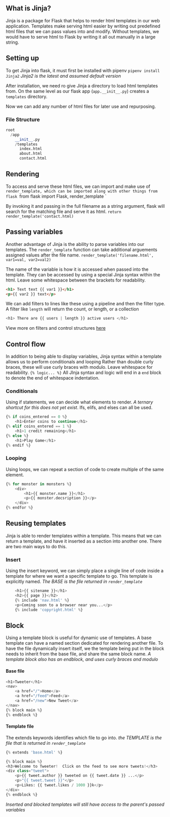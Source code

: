 ## What is Jinja?
Jinja is a package for Flask that helps to render html templates in our web application. Templates make serving html easier by writing out predefined html files that we can pass values into and modify. Without templates, we would have to serve html to Flask by writing it all out manually in a large string.

## Setting up
To get Jinja into flask, it must first be installed with pipenv
`pipenv install Jinja2`
*Jinja2 is the latest and assumed default version*

After installation, we need ro give Jinja a directory to load html templates from. On the same level as our flask app (`app.__init__.py`) creates a `templates` directory.

Now we can add any number of html files for later use and repurposing.
### File Structure
```py
root
  /app
    __init__.py
    /templates
      index.html
      about.html
      contact.html
```

## Rendering
To access and serve these html files, we can import and make use of `render_template, which can be imported along with other things from flask
`from flask import Flask, render_template `

By invoking it and passing in the full filename as a string argument, flask will search for the matching file and serve it as html.
`return render_template('contact.html)`

## Passing variables
Another advantage of Jinja is the ability to parse variables into our templates.
The `render_template` function can take additional arguements assigned values after the file name. 
`render_template('filename.html', var1=val, var2=val2)`

The name of the variable is how it is accessed when passed into the template. They can be accessed by using a special Jinja syntax within the html. Leave some whitespace between the brackets for readability.

```html
<h1> Text text {{ var1 }}</h1>
<p>{{ var2 }} text</p>
```

We can add filters to lines like these using a pipeline and then the filter type. A filter like `length` will return the count, or length, or a collection
```py
<h1> There are {{ users | length }} active users </h1>
```
View more on filters and control structures [here](https://jinja.palletsprojects.com/en/3.0.x/templates/)
## Control flow
In addition to being able to display variables, Jinja syntax within a template allows us to perform conditionals and looping Rather than double curly braces, these will use curly braces with modulo. Leave whitespace for readability.
`{% logic... %}`
All JInja syntax and logic will end in a `end` block to denote the end of whitespace indentation.

### Conditionals
Using if statements, we can decide what elements to render. *A ternary shortcut for this does not yet exist*. Ifs, elifs, and elses can all be used.
```py
{% if coins_entered == 0 %}
	<h1>Enter coins to continue</h1>
{% elif coins_entered == 1 %}
	<h1>1 credit remaining</h1>
{% else %}
	<h1>Play Game</h1>
{% endif %}
```

### Looping
Using loops, we can repeat a section of code to create multiple of the same element.
```py
{% for monster in monsters %}
	<div>
		<h1>{{ monster.name }}</h1>
		<p>{{ monster.decsription }}</p>
	</div>
{% endfor %}
```

## Reusing templates
Jinja is able to render templates within a template. This means that we can return a template, and have it inserted as a section into another one. There are two main ways to do this.
### Insert
Using the insert keyword, we can simply place a single line of code inside a template for where we want a specific template to go. This template is explicitly named.
*The BASE is the file returned in `render_template`*
```py
    <h1>{{ sitename }}</h1>
    <h2>{{ page }}</h2>
    {% include 'nav.html' %}
    <p>Coming soon to a browser near you...</p>
    {% include 'copyright.html' %}
```
## Block
Using a template block is useful for dynamic use of templates. A base template can have a named section dedicated for rendering another file.
To have the file dynamically insert itself, we the template being put in the block needs to inherit from the base file, and share the same block name.
*A template block also has an endblock, and uses curly braces and modulo*
#### Base file
```py
<h1>Tweeter</h1>
<nav>
	<a href="/">Home</a>
	<a href="/feed">Feed</a>
	<a href="/new">New Tweet</a>
</nav>
{% block main %}
{% endblock %}
```

#### Template file
The extends keywords identifies which file to go into.
*the TEMPLATE is the file that is returned in `render_template`*
```py
{% extends 'base.html' %}

{% block main %}
<h3>Welcome to Tweeter!  Click on the feed to see more tweets!</h3>
<div class="tweet">
    <p>{{ tweet.author }} tweeted on {{ tweet.date }} ...</p>
    <p>"{{ tweet.tweet }}"</p>
    <p>Likes: {{ tweet.likes / 1000 }}k</p>
</div>
{% endblock %}
```
*Inserted and blocked templates will still have access to the parent's passed variables*